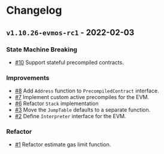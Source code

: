 <!--
Guiding Principles:

Changelogs are for humans, not machines.
There should be an entry for every single version.
The same types of changes should be grouped.
Versions and sections should be linkable.
The latest version comes first.
The release date of each version is displayed.
Mention whether you follow Semantic Versioning.

Usage:

Change log entries are to be added to the Unreleased section under the
appropriate stanza (see below). Each entry should ideally include a tag and
the Github issue reference in the following format:

* (<tag>) \#<issue-number> message

The issue numbers will later be link-ified during the release process so you do
not have to worry about including a link manually, but you can if you wish.

Types of changes (Stanzas):

"Features" for new features.
"Improvements" for changes in existing functionality.
"Deprecated" for soon-to-be removed features.
"Bug Fixes" for any bug fixes.
"Client Breaking" for breaking CLI commands and REST routes used by end-users.
"API Breaking" for breaking exported APIs used by developers building on SDK.
"State Machine Breaking" for any changes that result in a different AppState given same genesisState and txList.

Ref: https://keepachangelog.com/en/1.0.0/
-->

# Changelog

## `v1.10.26-evmos-rc1` - 2022-02-03

### State Machine Breaking

* [#10](https://github.com/evmos/go-ethereum/pull/10) Support stateful precompiled contracts.

### Improvements

* [#8](https://github.com/evmos/go-ethereum/pull/8) Add `Address` function to `PrecompiledContract` interface.
* [#7](https://github.com/evmos/go-ethereum/pull/7) Implement custom active precompiles for the EVM.
* [#6](https://github.com/evmos/go-ethereum/pull/6) Refactor `Stack` implementation
* [#3](https://github.com/evmos/go-ethereum/pull/3) Move the `JumpTable` defaults to a separate function.
* [#2](https://github.com/evmos/go-ethereum/pull/2) Define `Interpreter` interface for the EVM.

### Refactor
* [#1](https://github.com/cerbo-ai/go-ethereum/pull/1) Refactor estimate gas limit function.
